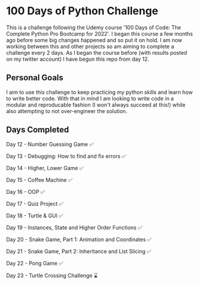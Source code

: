 # 100 Days of Python Challenge

This is a challenge following the Udemy course '100 Days of Code: The Complete Python Pro Bootcamp for 2022'. I began this course a few months ago before some big changes happened and so put it on hold. I am now working between this and other projects so am aiming to complete a challenge every 2 days. As I began the course before (with results posted on my twitter account) I have begun this repo from day 12.

## Personal Goals
I aim to use this challenge to keep practicing my python skills and learn how to write better code. With that in mind I am looking to write code in a modular and reproducable fashion (I won't always succeed at this!) while also attempting to not over-engineer the solution.

## Days Completed

 Day 12 - Number Guessing Game ✅ 
 
 Day 13 - Debugging: How to find and fix errors ✅
 
 Day 14 - Higher, Lower Game ✅
 
 Day 15 - Coffee Machine ✅
 
 Day 16 - OOP ✅
 
 Day 17 - Quiz Project ✅
 
 Day 18 - Turtle & GUI ✅
 
 Day 19 - Instances, State and Higher Order Functions ✅ 
 
 Day 20 - Snake Game, Part 1: Animation and Coordinates ✅ 
 
 Day 21 - Snake Game, Part 2: Inheritance and List Slicing ✅ 
 
 Day 22 - Pong Game ✅ 
 
 Day 23 - Turtle Crossing Challenge :hourglass:
